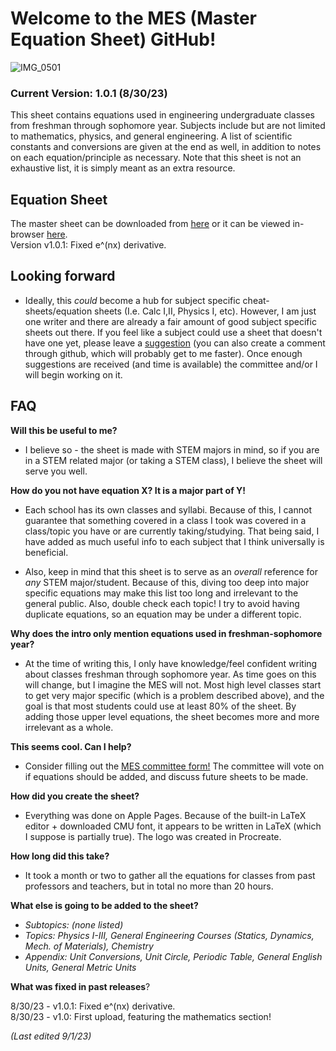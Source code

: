 # Welcome to the MES (Master Equation Sheet) GitHub!
![IMG_0501](https://github.com/ntader/MasterEquationSheet/assets/141366829/0df68ff0-3dc6-4af0-8805-60996fbaed6b)

### **Current Version: 1.0.1** (8/30/23)

This sheet contains equations used in engineering undergraduate classes from freshman through sophomore year. Subjects include but are not limited to mathematics, physics, and general engineering. A list of scientific constants and conversions are given at the end as well, in addition to notes on each equation/principle as necessary. Note that this sheet is not an exhaustive list, it is simply meant as an extra resource.

## Equation Sheet

The master sheet can be downloaded from [here](https://github.com/ntader/MasterEquationSheet/releases/tag/Master) or it can be viewed in-browser [here](https://github.com/ntader/MasterEquationSheet/blob/main/Master%20Sheet.pdf).  
Version v1.0.1: Fixed e^(nx) derivative.

## Looking forward
* Ideally, this *could* become a hub for subject specific cheat-sheets/equation sheets (I.e. Calc I,II, Physics I, etc). However, I am just one writer and there are already a fair amount of good subject specific sheets out there. If you feel like a subject could use a sheet that doesn't have one yet, please leave a [suggestion](https://docs.google.com/forms/d/e/1FAIpQLSf_Ul6LK3SoAwD1fWSKSIAGPCY3ctJZWpWQhVekjFJ4Jq8fMA/viewform?usp=sf_link) (you can also create a comment through github, which will probably get to me faster). Once enough suggestions are received (and time is available) the committee and/or I will begin working on it.

## FAQ

**Will this be useful to me?**   

* I believe so - the sheet is made with STEM majors in mind, so if you are in a STEM related major (or taking a STEM class), I believe the sheet will serve you well.



**How do you not have equation X? It is a major part of Y!** 

* Each school has its own classes and syllabi. Because of this, I cannot guarantee that something covered in a class I took was covered in a class/topic you have or are currently taking/studying. That being said, I have added as much useful info to each subject that I think universally is beneficial. 

* Also, keep in mind that this sheet is to serve as an *overall* reference for *any* STEM major/student. Because of this, diving too deep into major specific equations may make this list too long and irrelevant to the general public. Also, double check each topic! I try to avoid having duplicate equations, so an equation may be under a different topic.


**Why does the intro only mention equations used in freshman-sophomore year?**

* At the time of writing this, I only have knowledge/feel confident writing about classes freshman through sophomore year. As time goes on this will change, but I imagine the MES will not. Most high level classes start to get very major specific (which is a problem described above), and the goal is that most students could use at least 80% of the sheet. By adding those upper level equations, the sheet becomes more and more irrelevant as a whole.





**This seems cool. Can I help?**   

* Consider filling out the [MES committee form!](https://docs.google.com/forms/d/e/1FAIpQLSf_Ul6LK3SoAwD1fWSKSIAGPCY3ctJZWpWQhVekjFJ4Jq8fMA/viewform?usp=sf_link) The committee will vote on if equations should be added, and discuss future sheets to be made.



**How did you create the sheet?**  

* Everything was done on Apple Pages. Because of the built-in LaTeX editor + downloaded CMU font, it appears to be written in LaTeX (which I suppose is partially true). The logo was created in Procreate.

**How long did this take?**
* It took a month or two to gather all the equations for classes from past professors and teachers, but in total no more than 20 hours.


**What else is going to be added to the sheet?** 

- *Subtopics: (none listed)*
- *Topics: Physics I-III, General Engineering Courses (Statics, Dynamics, Mech. of Materials), Chemistry*
- *Appendix: Unit Conversions, Unit Circle, Periodic Table, General English Units, General Metric Units*


**What was fixed in past releases**?  

8/30/23 - v1.0.1: Fixed e^(nx) derivative.  
8/30/23 - v1.0: First upload, featuring the mathematics section!  

*(Last edited 9/1/23)*

